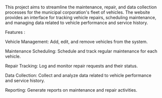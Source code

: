  This project aims to streamline the maintenance, repair, and data collection processes for the municipal corporation's fleet of vehicles. The website provides an interface for tracking vehicle repairs, scheduling maintenance, and managing data related to vehicle performance and service history.
 
 Features :
 
Vehicle Management: Add, edit, and remove vehicles from the system.

Maintenance Scheduling: Schedule and track regular maintenance for each vehicle.

Repair Tracking: Log and monitor repair requests and their status.

Data Collection: Collect and analyze data related to vehicle performance and service history.

Reporting: Generate reports on maintenance and repair activities.
